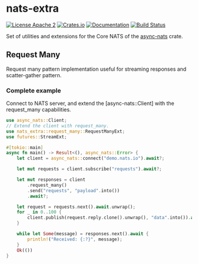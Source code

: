 # nats-extra

[![License Apache 2](https://img.shields.io/badge/License-Apache2-blue.svg)](https://www.apache.org/licenses/LICENSE-2.0)
[![Crates.io](https://img.shields.io/crates/v/nats-extra.svg)](https://crates.io/crates/nats-extra)
[![Documentation](https://docs.rs/nats-extra/badge.svg)](https://docs.rs/nats-extra/)
[![Build Status](https://github.com/nats-io/nats.rs/actions/workflows/test.yml/badge.svg?branch=main)](https://github.com/nats-io/nats.rs/actions)

Set of utilities and extensions for the Core NATS of the [async-nats](https://crates.io/crates/async-nats) crate.

## Request Many

Request many pattern implementation useful for streaming responses
and scatter-gather pattern.

### Complete example

Connect to NATS server, and extend the [async-nats::Client] with the request_many capabilities.

```rust
use async_nats::Client;
// Extend the client with request_many.
use nats_extra::request_many::RequestManyExt;
use futures::StreamExt;

#[tokio::main]
async fn main() -> Result<(), async_nats::Error> {
    let client = async_nats::connect("demo.nats.io").await?;

    let mut requests = client.subscribe("requests").await?;

    let mut responses = client
        .request_many()
        .send("requests", "payload".into())
        .await?;

    let request = requests.next().await.unwrap();
    for _ in 0..100 {
        client.publish(request.reply.clone().unwrap(), "data".into()).await?;
    }

    while let Some(message) = responses.next().await {
        println!("Received: {:?}", message);
    }
    Ok(())
}
```
